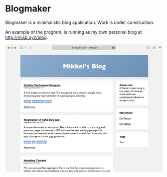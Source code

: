 # Blogmaker

Blogmaker is a minimalistic blog application.
Work is under construction.

An example of the program, is running as my own personal blog at http://misb.xyz/blog.


![Screenshot](/assets/screenshot.png)
